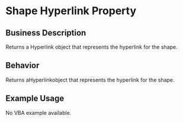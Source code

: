 # Shape Hyperlink Property

## Business Description
Returns a Hyperlink object that represents the hyperlink for the shape.

## Behavior
Returns aHyperlinkobject that represents the hyperlink for the shape.

## Example Usage
No VBA example available.